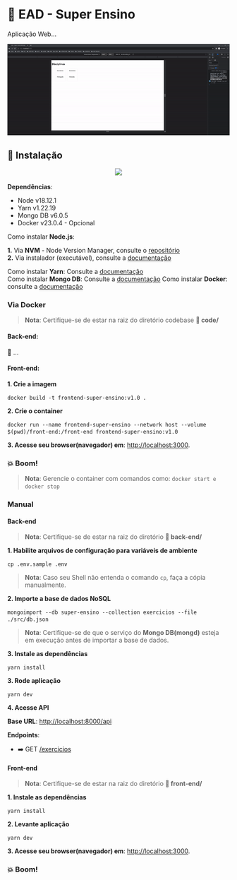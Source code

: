 # :rocket: EAD - Super Ensino

Aplicação Web...

<div align="center">
    <img src="resources/preview-v1.0.gif">
</div>

## :electric_plug: Instalação

<div align="center">
    <img src="resources/preview-installv1.0.gif">
</div>

__Dependências__:

* Node v18.12.1
* Yarn v1.22.19
* Mongo DB v6.0.5
* Docker v23.0.4 - Opcional

Como instalar **Node.js**:   

__1.__ Via **NVM** - Node Version Manager, consulte o [repositório](https://github.com/nvm-sh/nvm)   
__2.__ Via instalador (executável), consulte a [documentação](https://nodejs.org/en/download)

Como instalar **Yarn**: Consulte a [documentação](https://classic.yarnpkg.com/lang/en/docs/install/#debian-stable)   
Como instalar **Mongo DB**: Consulte a [documentação](https://www.mongodb.com/docs/manual/installation/)
Como instalar **Docker**: consulte a [documentação](https://docs.docker.com/get-docker)

### Via Docker

> **Nota**: 
Certifique-se de estar na raiz do diretório codebase **:open_file_folder: code/**

#### Back-end:

:construction: ...

#### Front-end:

__1. Crie a imagem__

```
docker build -t frontend-super-ensino:v1.0 .
```
__2. Crie o container__

```
docker run --name frontend-super-ensino --network host --volume $(pwd)/front-end:/front-end frontend-super-ensino:v1.0
```

__3. Acesse seu browser(navegador) em__: [http://localhost:3000](http://localhost:3000).
### :boom: Boom!

> __Nota__: Gerencie o container com comandos como: `docker start e docker stop`

### Manual
#### Back-end

> **Nota**: 
Certifique-se de estar na raiz do diretório **:open_file_folder: back-end/**

__1. Habilite arquivos de configuração para variáveis de ambiente__

```
cp .env.sample .env
```
> __Nota__:
Caso seu Shell não entenda o comando `cp`, faça a cópia manualmente.

__2. Importe a base de dados NoSQL__

```
mongoimport --db super-ensino --collection exercicios --file ./src/db.json
```
> **Nota**: 
Certifique-se de que o serviço do **Mongo DB(mongd)** esteja em execução antes de importar a base de dados.

__3. Instale as dependências__

```
yarn install
```
__3. Rode aplicação__

```
yarn dev
```
__4. Acesse API__

__Base URL__: [http://localhost:8000/api](http://localhost:8000/api)   

__Endpoints__:
* :arrow_right: GET [/exercicios](http://localhost:8000/api/exercicios)

#### Front-end

> **Nota**: 
Certifique-se de estar na raiz do diretório **:open_file_folder: front-end/**

__1. Instale as dependências__

```
yarn install
```

__2. Levante aplicação__

```
yarn dev
```

__3. Acesse seu browser(navegador) em__: [http://localhost:3000](http://localhost:3000).

### :boom: Boom!
